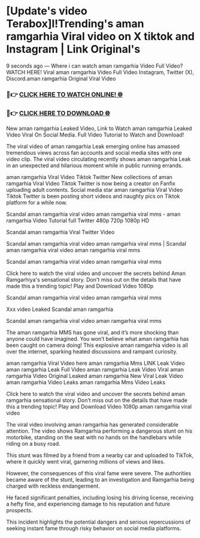 # [Update's video Terabox]l!Trending's aman ramgarhia Viral video on X tiktok and Instagram | Link Original's

9 seconds ago — Where i can watch aman ramgarhia Video Full Video? WATCH HERE! Viral aman ramgarhia Video Full Video Instagram, Twitter (X), Discord.aman ramgarhia Original Viral Video

### 🔴👉 [CLICK HERE TO WATCH ONLINE! 🌐](https://nioki.today/viral-leaked-video-watch-free-online/)

### 🔴👉 [CLICK HERE TO DOWNLOAD 🌐](https://nioki.today/viral-leaked-video-watch-free-online/)

New aman ramgarhia Leaked Video, Link to Watch aman ramgarhia Leaked Video Viral On Social Media. Full Video Tutorial to Watch and Download!

The viral video of aman ramgarhia Leak emerging online has amassed tremendous views across fan accounts and social media sites with one video clip. The viral video circulating recently shows aman ramgarhia Leak in an unexpected and hilarious moment while in public running errands.

aman ramgarhia Viral Video Tiktok Twitter New collections of aman ramgarhia Viral Video Tiktok Twitter is now being a creator on Fanfix uploading adult contents. Social media star aman ramgarhia Viral Video Tiktok Twitter is been posting short videos and naughty pics on Tiktok platform for a while now.

Scandal aman ramgarhia viral video aman ramgarhia viral mms - aman ramgarhia Video Tutorial full Twitter 480p 720p 1080p HD

Scandal aman ramgarhia Viral Twitter Video

Scandal aman ramgarhia viral video aman ramgarhia viral mms | Scandal aman ramgarhia viral video aman ramgarhia viral mms

Scandal aman ramgarhia viral video aman ramgarhia viral mms

Click here to watch the viral video and uncover the secrets behind Aman Ramgarhiya's sensational story. Don't miss out on the details that have made this a trending topic! Play and Download Video 1080p

Scandal aman ramgarhia viral video aman ramgarhia viral mms

Xxx video Leaked Scandal aman ramgarhia

Scandal aman ramgarhia viral video aman ramgarhia viral mms

The aman ramgarhia MMS has gone viral, and it’s more shocking than anyone could have imagined. You won’t believe what aman ramgarhia has been caught on camera doing! This explosive aman ramgarhia video is all over the internet, sparking heated discussions and rampant curiosity.

aman ramgarhia Viral Video here aman ramgarhia Mms LINK Leak Video aman ramgarhia Leak Full Video aman ramgarhia Leak Video Viral aman ramgarhia Video Original Leaked aman ramgarhia New Viral Leak Video aman ramgarhia Video Leaks aman ramgarhia Mms Video Leaks

Click here to watch the viral video and uncover the secrets behind aman ramgarhia sensational story. Don’t miss out on the details that have made this a trending topic! Play and Download Video 1080p aman ramgarhia viral video

The viral video involving aman ramgarhia has generated considerable attention. The video shows Ramgarhia performing a dangerous stunt on his motorbike, standing on the seat with no hands on the handlebars while riding on a busy road.

This stunt was filmed by a friend from a nearby car and uploaded to TikTok, where it quickly went viral, garnering millions of views and likes.

However, the consequences of this viral fame were severe. The authorities became aware of the stunt, leading to an investigation and Ramgarhia being charged with reckless endangerment.

He faced significant penalties, including losing his driving license, receiving a hefty fine, and experiencing damage to his reputation and future prospects.

This incident highlights the potential dangers and serious repercussions of seeking instant fame through risky behavior on social media platforms.
